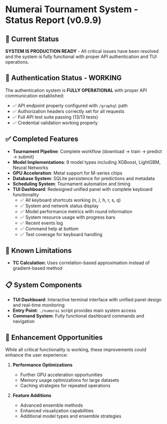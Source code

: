 # Numerai Tournament System - Status Report (v0.9.9)

## 🎯 Current Status

**SYSTEM IS PRODUCTION READY** - All critical issues have been resolved and the system is fully functional with proper API authentication and TUI operations.

## 🔑 Authentication Status - WORKING

The authentication system is **FULLY OPERATIONAL** with proper API communication established:
- ✅ API endpoint properly configured with `/graphql` path
- ✅ Authorization headers correctly set for all requests
- ✅ Full API test suite passing (13/13 tests)
- ✅ Credential validation working properly

## ✅ Completed Features

- **Tournament Pipeline**: Complete workflow (download → train → predict → submit)
- **Model Implementations**: 9 model types including XGBoost, LightGBM, Neural Networks
- **GPU Acceleration**: Metal support for M-series chips
- **Database System**: SQLite persistence for predictions and metadata
- **Scheduling System**: Tournament automation and timing
- **TUI Dashboard**: Redesigned unified panel with complete keyboard functionality
  - ✅ All keyboard shortcuts working (n, /, h, r, s, q)
  - ✅ System and network status display
  - ✅ Model performance metrics with round information
  - ✅ System resource usage with progress bars
  - ✅ Recent events log
  - ✅ Command help at bottom
  - ✅ Test coverage for keyboard handling

## 🔧 Known Limitations

- **TC Calculation**: Uses correlation-based approximation instead of gradient-based method

## 📋 System Components

- **TUI Dashboard**: Interactive terminal interface with unified panel design and real-time monitoring
- **Entry Point**: `./numerai` script provides main system access
- **Command System**: Fully functional dashboard commands and navigation

## 🚀 Enhancement Opportunities

While all critical functionality is working, these improvements could enhance the user experience:

1. **Performance Optimizations**
   - Further GPU acceleration opportunities
   - Memory usage optimizations for large datasets
   - Caching strategies for repeated operations

2. **Feature Additions**
   - Advanced ensemble methods
   - Enhanced visualization capabilities
   - Additional model types and ensemble strategies
